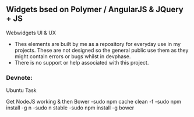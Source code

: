 ## Widgets bsed on Polymer / AngularJS & JQuery  + JS

Webwidgets UI & UX

- Thes elements are built by me as a repository for everyday use in my projects. These are not designed so the general public use them as they might contain errors or bugs whilst in devphase.
- There is no support or help associated with this project.


### Devnote:

Ubuntu Task

Get NodeJS working & then Bower
-sudo npm cache clean -f
-sudo npm install -g n
-sudo n stable
-sudo npm install -g bower
